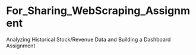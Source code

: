 # For_Sharing_WebScraping_Assignment
Analyzing Historical Stock/Revenue Data and Building a Dashboard Assignment
